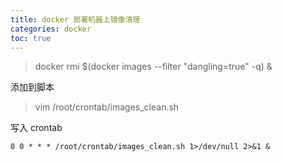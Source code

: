 ```yaml
---
title: docker 部署机器上镜像清理
categories: docker
toc: true
---
```


> docker rmi $(docker images --filter "dangling=true" -q) &

添加到脚本


> vim /root/crontab/images_clean.sh

写入 crontab

```
0 0 * * * /root/crontab/images_clean.sh 1>/dev/null 2>&1 &
```